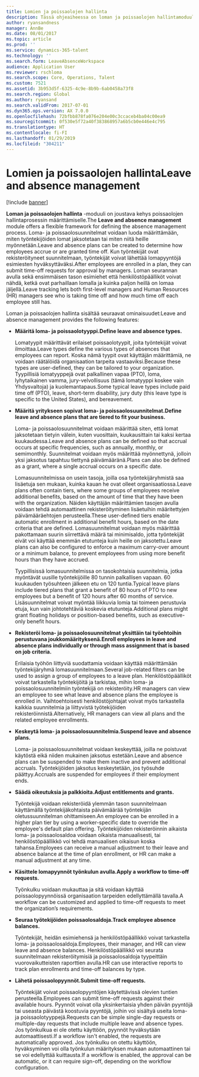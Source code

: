 ```yaml
---
title: Lomien ja poissaolojen hallinta
description: Tässä ohjeaiheessa on loman ja poissaolojen hallintamoduulin yleiskatsaus.
author: ryansandness
manager: AnnBe
ms.date: 08/01/2017
ms.topic: article
ms.prod: ''
ms.service: dynamics-365-talent
ms.technology: ''
ms.search.form: LeaveAbsenceWorkspace
audience: Application User
ms.reviewer: rschloma
ms.search.scope: Core, Operations, Talent
ms.custom: 7521
ms.assetid: 3b953d5f-6325-4c9e-8b9b-6ab0458a73f8
ms.search.region: Global
ms.author: ryansand
ms.search.validFrom: 2017-07-01
ms.dyn365.ops.version: AX 7.0.0
ms.openlocfilehash: 72bfbb878fa076e204e00c3ccaceb4ba04c00ea9
ms.sourcegitcommit: 0f530e5f72a40f383868957a6b5cb0e446e4c795
ms.translationtype: HT
ms.contentlocale: fi-FI
ms.lasthandoff: 01/29/2019
ms.locfileid: "304211"
---
```

# <a name="leave-and-absence-management"></a><span data-ttu-id="fabaa-103">Lomien ja poissaolojen hallinta</span><span class="sxs-lookup"><span data-stu-id="fabaa-103">Leave and absence management</span></span>

[!include [banner](includes/banner.md)]

<span data-ttu-id="fabaa-104">**Loman ja poissaolojen hallinta** -moduuli on joustava kehys poissaolojen hallintaprosessin määrittämiselle.</span><span class="sxs-lookup"><span data-stu-id="fabaa-104">The **Leave and absence management** module offers a flexible framework for defining the absence management process.</span></span> <span data-ttu-id="fabaa-105">Loma- ja poissaolosuunnitelmat voidaan luoda määrittämään, miten työntekijöiden lomat jaksotetaan tai miten niitä heille myönnetään.</span><span class="sxs-lookup"><span data-stu-id="fabaa-105">Leave and absence plans can be created to determine how employees accrue or are granted time off.</span></span> <span data-ttu-id="fabaa-106">Kun työntekijät ovat rekisteröityneet suunnitelmaan, työntekijät voivat lähettää lomapyyntöjä esimiesten hyväksyttäväksi.</span><span class="sxs-lookup"><span data-stu-id="fabaa-106">After employees are enrolled in a plan, they can submit time-off requests for approval by managers.</span></span> <span data-ttu-id="fabaa-107">Loman seurannan avulla sekä ensimmäisen tason esimiehet että henkilöstöpäälliköt voivat nähdä, ketkä ovat parhaillaan lomalla ja kuinka paljon heillä on lomaa jäljellä.</span><span class="sxs-lookup"><span data-stu-id="fabaa-107">Leave tracking lets both first-level managers and Human Resources (HR) managers see who is taking time off and how much time off each employee still has.</span></span>  

<span data-ttu-id="fabaa-108">Loman ja poissaolojen hallinta sisältää seuraavat ominaisuudet:</span><span class="sxs-lookup"><span data-stu-id="fabaa-108">Leave and absence management provides the following features:</span></span> 

- <span data-ttu-id="fabaa-109">**Määritä loma- ja poissaolotyyppi.**</span><span class="sxs-lookup"><span data-stu-id="fabaa-109">**Define leave and absence types.**</span></span>

    <span data-ttu-id="fabaa-110">Lomatyypit määrittävät erilaiset poissaolotyypit, joita työntekijät voivat ilmoittaa.</span><span class="sxs-lookup"><span data-stu-id="fabaa-110">Leave types define the various types of absences that employees can report.</span></span> <span data-ttu-id="fabaa-111">Koska nämä tyypit ovat käyttäjän määrittämiä, ne voidaan räätälöidä organisaation tarpeita vastaaviksi.</span><span class="sxs-lookup"><span data-stu-id="fabaa-111">Because these types are user-defined, they can be tailored to your organization.</span></span> <span data-ttu-id="fabaa-112">Tyypillisiä lomatyyppejä ovat palkallinen vapaa (PTO), loma, lyhytaikainen vamma, jury-velvollisuus (tämä lomatyyppi koskee vain Yhdysvaltoja) ja kuolemantapaus.</span><span class="sxs-lookup"><span data-stu-id="fabaa-112">Some typical leave types include paid time off (PTO), leave, short-term disability, jury duty (this leave type is specific to the United States), and bereavement.</span></span> 

- <span data-ttu-id="fabaa-113">**Määritä yritykseen sopivat loma- ja poissaolosuunnitelmat.**</span><span class="sxs-lookup"><span data-stu-id="fabaa-113">**Define leave and absence plans that are tiered to fit your business.**</span></span>

    <span data-ttu-id="fabaa-114">Loma- ja poissaolosuunnitelmat voidaan määrittää siten, että lomat jaksotetaan tietyin välein, kuten vuosittain, kuukausittain tai kaksi kertaa kuukaudessa.</span><span class="sxs-lookup"><span data-stu-id="fabaa-114">Leave and absence plans can be defined so that accrual occurs at specific frequencies, such as annually, monthly, or semimonthly.</span></span> <span data-ttu-id="fabaa-115">Suunnitelmat voidaan myös määrittää myönnettynä, jolloin yksi jaksotus tapahtuu tiettynä päivämääränä.</span><span class="sxs-lookup"><span data-stu-id="fabaa-115">Plans can also be defined as a grant, where a single accrual occurs on a specific date.</span></span> 

    <span data-ttu-id="fabaa-116">Lomasuunnitelmissa on usein tasoja, joilla osa työntekijäryhmistä saa lisäetuja sen mukaan, kuinka kauan he ovat olleet organisaatiossa.</span><span class="sxs-lookup"><span data-stu-id="fabaa-116">Leave plans often contain tiers, where some groups of employees receive additional benefits, based on the amount of time that they have been with the organization.</span></span> <span data-ttu-id="fabaa-117">Näiden käyttäjän määrittämien tasojen avulla voidaan tehdä automaattinen rekisteröityminen lisäetuihin määritettyjen päivämääräehtojen perusteella.</span><span class="sxs-lookup"><span data-stu-id="fabaa-117">These user-defined tiers enable automatic enrollment in additional benefit hours, based on the date criteria that are defined.</span></span> <span data-ttu-id="fabaa-118">Lomasuunnitelmat voidaan myös määrittää pakottamaan suurin siirrettävä määrä tai minimisaldo, jotta työntekijät eivät voi käyttää enemmän etutunteja kuin heille on jaksotettu.</span><span class="sxs-lookup"><span data-stu-id="fabaa-118">Leave plans can also be configured to enforce a maximum carry-over amount or a minimum balance, to prevent employees from using more benefit hours than they have accrued.</span></span> 

    <span data-ttu-id="fabaa-119">Tyypillisissä lomasuunnitelmissa on tasokohtaisia suunnitelmia, jotka myöntävät uusille työntekijöille 80 tunnin palkallisen vapaan. 60 kuukauden työsuhteen jälkeen etu on 120 tuntia.</span><span class="sxs-lookup"><span data-stu-id="fabaa-119">Typical leave plans include tiered plans that grant a benefit of 80 hours of PTO to new employees but a benefit of 120 hours after 60 months of service.</span></span> <span data-ttu-id="fabaa-120">Lisäsuunnitelmat voivat myöntää liikkuvia lomia tai toimeen perustuvia etuja, kun vain johtotehtäviä koskevia etutunteja.</span><span class="sxs-lookup"><span data-stu-id="fabaa-120">Additional plans might grant floating holidays or position-based benefits, such as executive-only benefit hours.</span></span>

- <span data-ttu-id="fabaa-121">**Rekisteröi loma- ja poissaolosuunnitelmat yksittäin tai työehtoihin perustuvana joukkomäärityksenä.**</span><span class="sxs-lookup"><span data-stu-id="fabaa-121">**Enroll employees in leave and absence plans individually or through mass assignment that is based on job criteria.**</span></span>

    <span data-ttu-id="fabaa-122">Erilaisia työhön liittyviä suodattamia voidaan käyttää määrittämään työntekijäryhmä lomasuunnitelmaan.</span><span class="sxs-lookup"><span data-stu-id="fabaa-122">Several job-related filters can be used to assign a group of employees to a leave plan.</span></span> <span data-ttu-id="fabaa-123">Henkilöstöpäälliköt voivat tarkastella työntekijöitä ja tarkistaa, mihin loma- ja poissaolosuunnitelmiin työntekijä on rekisteröity.</span><span class="sxs-lookup"><span data-stu-id="fabaa-123">HR managers can view an employee to see what leave and absence plans the employee is enrolled in.</span></span> <span data-ttu-id="fabaa-124">Vaihtoehtoisesti henkilöstöjohtajat voivat myös tarkastella kaikkia suunnitelmia ja liittyvistä työtekijöiden rekisteröinnistä.</span><span class="sxs-lookup"><span data-stu-id="fabaa-124">Alternatively, HR managers can view all plans and the related employee enrollments.</span></span>

- <span data-ttu-id="fabaa-125">**Keskeytä loma- ja poissaolosuunnitelmia.**</span><span class="sxs-lookup"><span data-stu-id="fabaa-125">**Suspend leave and absence plans.**</span></span>

    <span data-ttu-id="fabaa-126">Loma- ja poissaolosuunnitelmat voidaan keskeyttää, joilla ne poistuvat käytöstä eikä niiden mukainen jaksotus estetään.</span><span class="sxs-lookup"><span data-stu-id="fabaa-126">Leave and absence plans can be suspended to make them inactive and prevent additional accruals.</span></span> <span data-ttu-id="fabaa-127">Työntekijöiden jaksotus keskeytetään, jos työsuhde päättyy.</span><span class="sxs-lookup"><span data-stu-id="fabaa-127">Accruals are suspended for employees if their employment ends.</span></span>  

- <span data-ttu-id="fabaa-128">**Säädä oikeutuksia ja palkkioita.**</span><span class="sxs-lookup"><span data-stu-id="fabaa-128">**Adjust entitlements and grants.**</span></span>

    <span data-ttu-id="fabaa-129">Työntekijä voidaan rekisteröidä ylemmän tason suunnitelmaan käyttämällä työntekijäkohtaista päivämäärää työntekijän oletussuunnitelman ohittamiseen.</span><span class="sxs-lookup"><span data-stu-id="fabaa-129">An employee can be enrolled in a higher plan tier by using a worker-specific date to override the employee's default plan offering.</span></span> <span data-ttu-id="fabaa-130">Työntekijöiden rekisteröinnin aikaista loma- ja poissaolosaldoa voidaan oikaista manuaalisesti, tai henkilöstöpäällikkö voi tehdä manuaalisen oikaisun koska tahansa.</span><span class="sxs-lookup"><span data-stu-id="fabaa-130">Employees can receive a manual adjustment to their leave and absence balance at the time of plan enrollment, or HR can make a manual adjustment at any time.</span></span> 

- <span data-ttu-id="fabaa-131">**Käsittele lomapyynnöt työnkulun avulla.**</span><span class="sxs-lookup"><span data-stu-id="fabaa-131">**Apply a workflow to time-off requests.**</span></span>

     <span data-ttu-id="fabaa-132">Työnkulku voidaan mukauttaa ja sitä voidaan käyttää poissaolopyynnöissä organisaation tarpeiden edellyttämällä tavalla.</span><span class="sxs-lookup"><span data-stu-id="fabaa-132">A workflow can be customized and applied to time-off requests to meet the organization’s requirements.</span></span>  

- <span data-ttu-id="fabaa-133">**Seuraa työtekijöiden poissaolosaldoja.**</span><span class="sxs-lookup"><span data-stu-id="fabaa-133">**Track employee absence balances.**</span></span>

    <span data-ttu-id="fabaa-134">Työntekijät, heidän esimiehensä ja henkilöstöpäällikkö voivat tarkastella loma- ja poissaolosaldoja.</span><span class="sxs-lookup"><span data-stu-id="fabaa-134">Employees, their manager, and HR can view leave and absence balances.</span></span> <span data-ttu-id="fabaa-135">Henkilöstöpäällikkö voi seurata suunnitelmaan rekisteröitymisiä ja poissaolosaldoja tyypeittäin vuorovaikutteisten raporttien avulla.</span><span class="sxs-lookup"><span data-stu-id="fabaa-135">HR can use interactive reports to track plan enrollments and time-off balances by type.</span></span> 

- <span data-ttu-id="fabaa-136">**Lähetä poissaolopyynnöt.**</span><span class="sxs-lookup"><span data-stu-id="fabaa-136">**Submit time-off requests.**</span></span>

    <span data-ttu-id="fabaa-137">Työntekijät voivat poissaolopyyntöjen käytettävissä olevien tuntien perusteella.</span><span class="sxs-lookup"><span data-stu-id="fabaa-137">Employees can submit time-off requests against their available hours.</span></span> <span data-ttu-id="fabaa-138">Pyynnöt voivat olla yksinkertaisia yhden päivän pyyntöjä tai useasta päivästä koostuvia pyyntöjä, joihin voi sisältyä useita loma- ja poissaolotyyppejä.</span><span class="sxs-lookup"><span data-stu-id="fabaa-138">Requests can be simple single-day requests or multiple-day requests that include multiple leave and absence types.</span></span> <span data-ttu-id="fabaa-139">Jos työnkulkua ei ole otettu käyttöön, pyynnöt hyväksytään automaattisesti.</span><span class="sxs-lookup"><span data-stu-id="fabaa-139">If a workflow isn't enabled, the requests are automatically approved.</span></span> <span data-ttu-id="fabaa-140">Jos työnkulku on otettu käyttöön, hyväksyminen voi olla työnkulun määrityksen mukaan automaattinen tai se voi edellyttää kuittausta.</span><span class="sxs-lookup"><span data-stu-id="fabaa-140">If a workflow is enabled, the approval can be automatic, or it can require sign-off, depending on the workflow configuration.</span></span>
